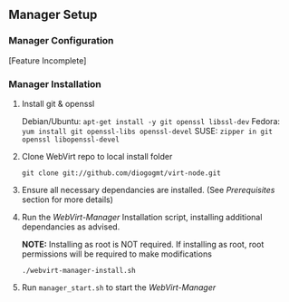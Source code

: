 ## Manager Setup ##

### Manager Configuration ###

[Feature Incomplete]

### Manager Installation ###

1)  Install git & openssl

    Debian/Ubuntu: `apt-get install -y git openssl libssl-dev`
    Fedora:        `yum install git openssl-libs openssl-devel`
    SUSE:          `zipper in git openssl libopenssl-devel`

2)  Clone WebVirt repo to local install folder

    `git clone git://github.com/diogogmt/virt-node.git`

3)  Ensure all necessary dependancies are installed.  (See *Prerequisites* section for more details)

4)  Run the *WebVirt-Manager* Installation script, installing additional dependancies as advised.

    **NOTE:** Installing as root is NOT required. If installing as root, root permissions will be required to make modifications

    `./webvirt-manager-install.sh`

5)  Run `manager_start.sh` to start the *WebVirt-Manager*